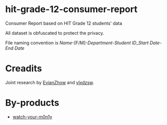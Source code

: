 # hit-grade-12-consumer-report
Consumer Report based on HIT Grade 12 students' data

All dataset is obfuscated to protect the privacy.

File naming convention is *Name*-[F/M]-*Department*-*Student ID*_*Start Date*-*End Date*

# Creadits

Joint research by [EvianZhow](https://github.com/EvianZhow) and [ylxdzsw](https://github.com/ylxdzsw).

# By-products

- [watch-your-m0n1y](https://github.com/techo-io/watch-your-m0n1y)
